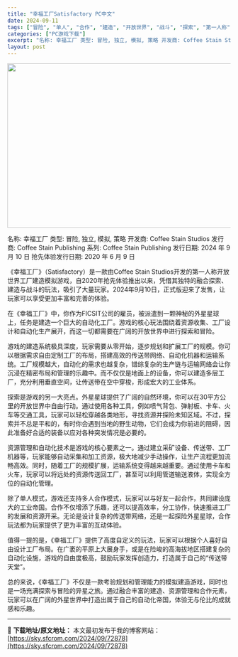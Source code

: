 ```yaml
---
title: "幸福工厂Satisfactory PC中文"
date: 2024-09-11
tags: ["冒险", "单人", "合作", "建造", "开放世界", "战斗", "探索", "第一人称"]
categories: ["PC游戏下载"]
excerpt: "名称: 幸福工厂 类型: 冒险, 独立, 模拟, 策略 开发商: Coffee Stain Studios 发行商: Coffee Stain Publishing 系列: Coffee Stain Publishing 发行日期: 2024 年 9 月 10 日 抢先体验发行日期: 2020 年 &hellip;"
layout: post
---
```


<img class="aligncenter size-full wp-image-72879" src="https://sky.sfcrom.com/wp-content/uploads/2024/09/2024091101225187.webp" alt="" width="660" height="370" />

名称: 幸福工厂
类型: 冒险, 独立, 模拟, 策略
开发商: Coffee Stain Studios
发行商: Coffee Stain Publishing
系列: Coffee Stain Publishing
发行日期: 2024 年 9 月 10 日
抢先体验发行日期: 2020 年 6 月 9 日

《幸福工厂》（Satisfactory）是一款由Coffee Stain Studios开发的第一人称开放世界工厂建造模拟游戏，自2020年抢先体验推出以来，凭借其独特的融合探索、建造与战斗的玩法，吸引了大量玩家。2024年9月10日，正式版迎来了发售，让玩家可以享受更加丰富和完善的体验。

在《幸福工厂》中，你作为FICSIT公司的雇员，被派遣到一颗神秘的外星星球上，任务是建造一个巨大的自动化工厂。游戏的核心玩法围绕着资源收集、工厂设计和自动化生产展开，而这一切都需要在广阔的开放世界中进行探索和冒险。

游戏的建造系统极具深度，玩家需要从零开始，逐步规划和扩展工厂的规模。你可以根据需求自由定制工厂的布局，搭建高效的传送带网络、自动化机器和运输系统。工厂规模越大，自动化的需求也越复杂，错综复杂的生产链与运输网络会让你沉浸在精密布局和管理的乐趣中。而不仅仅是地面上的设备，你可以建造多层工厂，充分利用垂直空间，让传送带在空中穿梭，形成宏大的工业体系。

探索是游戏的另一大亮点。外星星球提供了广阔的自然环境，你可以在30平方公里的开放世界中自由行动。通过使用各种工具，例如喷气背包、弹射板、卡车、火车等交通工具，玩家可以轻松穿越各类地形，寻找资源并探险未知区域。不过，探索并不总是平和的，有时你会遇到当地的野生动物，它们会成为你前进的阻碍，因此准备好合适的装备以应对各种突发情况是必要的。

资源管理和自动化技术是游戏的核心要素之一。通过建立采矿设备、传送带、工厂机器等，玩家能够自动采集和加工资源，极大地减少手动操作，让生产流程更加流畅高效。同时，随着工厂的规模扩展，运输系统变得越来越重要。通过使用卡车和火车，玩家可以将远处的资源传送回工厂，甚至可以利用管道输送液体，实现全方位的自动化管理。

除了单人模式，游戏还支持多人合作模式，玩家可以与好友一起合作，共同建设庞大的工业帝国。合作不仅增添了乐趣，还可以提高效率，分工协作，快速推进工厂的发展和资源开采。无论是设计复杂的传送带网络，还是一起探险外星星球，合作玩法都为玩家提供了更为丰富的互动体验。

值得一提的是，《幸福工厂》提供了高度自定义的玩法，玩家可以根据个人喜好自由设计工厂布局。在广袤的平原上大展身手，或是在险峻的高海拔地区搭建复杂的自动化设施，游戏的自由度极高，鼓励玩家发挥创造力，打造属于自己的“传送带天堂”。

总的来说，《幸福工厂》不仅是一款考验规划和管理能力的模拟建造游戏，同时也是一场充满探索与冒险的异星之旅。通过融合丰富的建造、资源管理和合作元素，玩家可以在广阔的外星世界中打造出属于自己的自动化帝国，体验无与伦比的成就感和乐趣。

---
📖 **下载地址/原文地址：** 本文最初发布于我的博客网站：[https://sky.sfcrom.com/2024/09/72878](https://sky.sfcrom.com/2024/09/72878)
